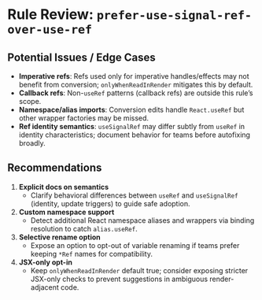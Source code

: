 # Rule Review: `prefer-use-signal-ref-over-use-ref`

## Potential Issues / Edge Cases

- __Imperative refs__: Refs used only for imperative handles/effects may not benefit from conversion; `onlyWhenReadInRender` mitigates this by default.
- __Callback refs__: Non-`useRef` patterns (callback refs) are outside this rule’s scope.
- __Namespace/alias imports__: Conversion edits handle `React.useRef` but other wrapper factories may be missed.
- __Ref identity semantics__: `useSignalRef` may differ subtly from `useRef` in identity characteristics; document behavior for teams before autofixing broadly.

## Recommendations

1. __Explicit docs on semantics__
   - Clarify behavioral differences between `useRef` and `useSignalRef` (identity, update triggers) to guide safe adoption.
2. __Custom namespace support__
   - Detect additional React namespace aliases and wrappers via binding resolution to catch `alias.useRef`.
3. __Selective rename option__
   - Expose an option to opt-out of variable renaming if teams prefer keeping `*Ref` names for compatibility.
4. __JSX-only opt-in__
   - Keep `onlyWhenReadInRender` default true; consider exposing stricter JSX-only checks to prevent suggestions in ambiguous render-adjacent code.
